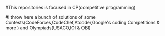 #This repositories is focused in CP(competitive programming)

#I throw here a bunch of solutions of some Contests(CodeForces,CodeChef,Atcoder,Google's coding Competitions & more ) and Olympiads(USACO,IOI & OBI)
